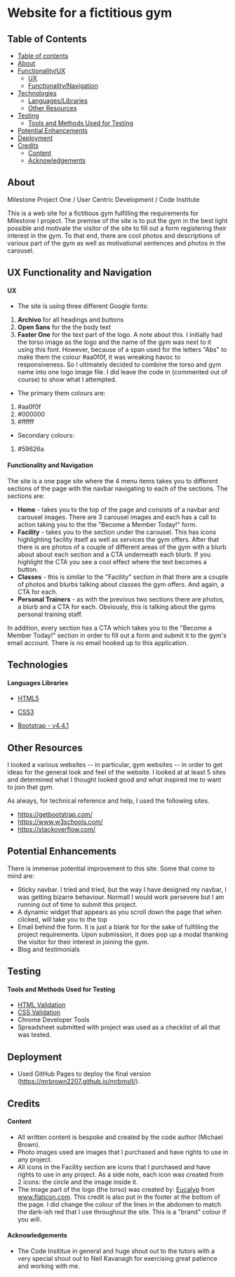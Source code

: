 # Website for a fictitious gym

## Table of Contents

- [Table of contents](#Table-of-Contents)
- [About](#About)
- [Functionality/UX](#UX-Functionality-and-Navigation)
  - [UX](#UX)
  - [Functionality/Navigation](#Functionality-and-Navigation)
- [Technologies](#Technologies)
  - [Languages/Libraries](#Languages-Libraries)
  - [Other Resources](#Other-Resources)
- [Testing](#Testing)
  - [Tools and Methods Used for Testing](#Tools-and-Methods-Used-for-Testing)
- [Potential Enhancements](#Potential-Enhancements)
- [Deployment](#Deployment)
- [Credits](#Credits)
  - [Content](#Content)
  - [Acknowledgements](#Acknowledgements)

## About

Milestone Project One / User Centric Development / Code Institute

This is a web site for a fictitious gym fulfilling the requirements for Milestone I project. The premise of the site is to put the gym in the best light
possible and motivate the visitor of the site to fill out a form registering their interest in the gym. To that end, there are cool photos and descriptions
of various part of the gym as well as motivational sentences and photos in the carousel.

## UX Functionality and Navigation

#### UX
- The site is using three different Google fonts:
1. **Archivo** for all headings and buttons
2. **Open Sans** for the the body text
3. **Faster One** for the text part of the logo. A note about this. I initially had the torso image as the logo and the name of the gym was next to it using this font. 
However, because of a span used for the letters "Abs" to make them the colour #aa0f0f, it was wreaking havoc to responsiveness. So I ultimately decided to combine 
the torso and gym name into one logo image file. I did leave the code in (commented out of course) to show what I attempted.

- The primary them colours are:
1. #aa0f0f
2. #000000
3. #ffffff

- Secondary colours:
1. #59626a

#### Functionality and Navigation
The site is a one page site where the 4 menu items takes you to different sections of the page with the navbar navigating to each of the sections. The sections are:

- **Home** - takes you to the top of the page and consists of a navbar and carousel images. There are 3 carousel images and each has a call to action 
taking you to the the "Become a Member Today!" form.
- **Facility** - takes you to the section under the carousel. This has icons highlighting facility itself as well as services the gym offers. After that
there is are photos of a couple of different areas of the gym with a blurb about about each section and a CTA underneath each blurb. If you highlight the
CTA you see a cool effect where the text becomes a button.
- **Classes** - this is similar to the "Facility" section in that there are a couple of photos and blurbs talking about classes the gym offers. And again, a CTA for each.
- **Personal Trainers** - as with the previous two sections there are photos, a blurb and a CTA for each. Obviously, this is talking about the gyms personal
training staff.

In addition, every section has a CTA which takes you to the "Become a Member Today!" section in order to fill out a form and submit it to the gym's email account. 
There is no email hooked up to this application.

## Technologies

#### Languages Libraries

- [HTML5](https://www.w3.org/TR/html5/ "HTML5 Official Site")

- [CSS3](https://www.w3.org/Style/CSS/ "Cascading Style Sheets Official Site")

- [Bootstrap - v4.4.1](https://getbootstrap.com/docs/4.1/getting-started/introduction/ "Bootstrap Official Site")


## Other Resources

I looked a various websites -- in particular, gym websites -- in order to get ideas for the general look and feel of the website. 
I looked at at least 5 sites and determined what I thought looked good and what inspired me to want to join that gym. 

As always, for technical reference and help, I used the following sites.
- https://getbootstrap.com/
- https://www.w3schools.com/
- https://stackoverflow.com/


## Potential Enhancements

There is immense potential improvement to this site. Some that come to mind are:

- Sticky navbar. I tried and tried, but the way I have designed my navbar, I was getting bizarre behaviour. Normall I would work persevere but I am running out
of time to submit this project.
- A dynamic widget that appears as you scroll down the page that when clicked, will take you to the top
- Email behind the form. It is just a blank for for the sake of fulfilling the project requirements. Upon submission, it does pop up a modal thanking the visitor
for their interest in joining the gym.
- Blog and testimonials


## Testing

#### Tools and Methods Used for Testing

- [HTML Validation](https://validator.w3.org/ "W3C Markup Validation Service")
- [CSS Validation](http://jigsaw.w3.org/css-validator/ "CSS Validation Service")
- Chrome Developer Tools
- Spreadsheet submitted with project was used as a checklist of all that was tested.


## Deployment

- Used GitHub Pages to deploy the final version (https://mrbrown2207.github.io/mrbmsII/).

## Credits

#### Content

- All written content is bespoke and created by the code author (Michael Brown).
- Photo images used are images that I purchased and have rights to use in any project.
- All icons in the Facility section are icons that I purchased and have rights to use in any project. As a side note, each icon was created from 2 icons: the circle
and the image inside it.
- The image part of the logo (the torso) was created by: <a href="https://www.flaticon.com/authors/eucalyp" title="Eucalyp">Eucalyp</a> from <a href="https://www.flaticon.com/" title="Flaticon">www.flaticon.com</a>. This credit is also put in the footer at the bottom of the page. I did change the colour of the lines in the abdomen 
to match the dark-ish red that I use throughout the site. This is a "brand" colour if you will.

#### Acknowledgements

- The Code Insititue in general and huge shout out to the tutors with a very special shout out to Neil Kavanagh for exercising great patience and working with me.
